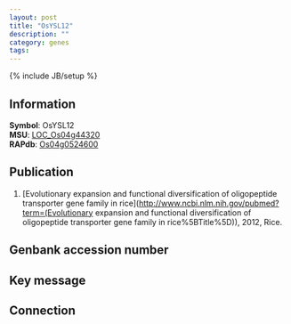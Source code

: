 ```yaml
---
layout: post
title: "OsYSL12"
description: ""
category: genes
tags: 
---
```

{% include JB/setup %}

## Information
__Symbol__: OsYSL12  
__MSU__: [LOC_Os04g44320](http://rice.plantbiology.msu.edu/cgi-bin/ORF_infopage.cgi?orf=LOC_Os04g44320)  
__RAPdb__: [Os04g0524600](http://rapdb.dna.affrc.go.jp/viewer/gbrowse_details/irgsp1?name=Os04g0524600)  

## Publication
1. [Evolutionary expansion and functional diversification of oligopeptide transporter gene family in rice](http://www.ncbi.nlm.nih.gov/pubmed?term=(Evolutionary expansion and functional diversification of oligopeptide transporter gene family in rice%5BTitle%5D)), 2012, Rice.

## Genbank accession number

## Key message

## Connection


